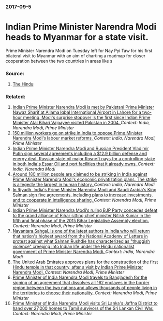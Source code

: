 ### [2017-09-5](/news/2017/09/5/index.md)

# Indian Prime Minister Narendra Modi heads to Myanmar for a state visit. 

Prime Minister Narendra Modi on Tuesday left for Nay Pyi Taw for his first bilateral visit to Myanmar with an aim of charting a roadmap for closer cooperation between the two countries in areas like s


### Source:

1. [The Hindu](http://www.thehindu.com/news/international/narendra-modi-leaves-for-myanmar-for-first-bilateral-visit/article19624434.ece)

### Related:

1. [Indian Prime Minister Narendra Modi is met by Pakistani Prime Minister Nawaz Sharif at Allama Iqbal International Airport in Lahore for a two-hour meeting. Modi's surprise stopover is the first since Indian Prime Minister Atal Bihari Vajpayee visited Pakistan in 2004. ](/news/2015/12/25/indian-prime-minister-narendra-modi-is-met-by-pakistani-prime-minister-nawaz-sharif-at-allama-iqbal-international-airport-in-lahore-for-a-tw.md) _Context: India, Narendra Modi, Prime Minister_
2. [150 million workers go on strike in India to oppose Prime Minister Narendra Modi's labour market reforms. ](/news/2015/09/2/150-million-workers-go-on-strike-in-india-to-oppose-prime-minister-narendra-modi-s-labour-market-reforms.md) _Context: India, Narendra Modi, Prime Minister_
3. [Indian Prime Minister Narendra Modi and Russian President Vladimir Putin sign several agreements including a $12.9 billion defense and energy deal. Russian state oil major Rosneft pays for a controlling stake in both India's Essar Oil and port facilities that it already owns. ](/news/2016/10/15/indian-prime-minister-narendra-modi-and-russian-president-vladimir-putin-sign-several-agreements-including-a-12-9-billion-defense-and-energ.md) _Context: India, Narendra Modi_
4. [Around 180 million people are claimed to be striking in India against Prime Minister Narendra Modi's economic privatization plans. The strike is allegedly the largest in human history. ](/news/2016/09/3/around-180-million-people-are-claimed-to-be-striking-in-india-against-prime-minister-narendra-modi-s-economic-privatization-plans-the-strik.md) _Context: India, Narendra Modi_
5. [In Riyadh, India's Prime Minister Narendra Modi and Saudi Arabia's King Salman sign five agreements, including plans to increase investments, and to cooperate in intelligence sharing. ](/news/2016/04/3/in-riyadh-india-s-prime-minister-narendra-modi-and-saudi-arabia-s-king-salman-sign-five-agreements-including-plans-to-increase-investments.md) _Context: Narendra Modi, Prime Minister_
6. [Indian Prime Minister Narendra Modi's ruling BJP Party concedes defeat to the grand alliance of Bihar sitting chief minister Nitish Kumar in the fifth and final phase of the 2015 Bihar Legislative Assembly election. ](/news/2015/11/8/indian-prime-minister-narendra-modi-s-ruling-bjp-party-concedes-defeat-to-the-grand-alliance-of-bihar-sitting-chief-minister-nitish-kumar-in.md) _Context: Narendra Modi, Prime Minister_
7. [Nayantara Sahgal, is one of the latest authors in India who will return that nation's highest award from the National Academy of Letters in protest against what Salman Rushdie has characterized as "thuggish violence" creeping into Indian life under the Hindu nationalist government of Prime Minister Narendra Modi. ](/news/2015/10/17/nayantara-sahgal-is-one-of-the-latest-authors-in-india-who-will-return-that-nationas-highest-award-from-the-national-academy-of-letters-i.md) _Context: India, Narendra Modi_
8. [The United Arab Emirates approves plans for the construction of the first Hindu temple in that country, after a visit by Indian Prime Minister Narendra Modi. ](/news/2015/08/17/the-united-arab-emirates-approves-plans-for-the-construction-of-the-first-hindu-temple-in-that-country-after-a-visit-by-indian-prime-minist.md) _Context: Narendra Modi, Prime Minister_
9. [Prime Minister of India Narendra Modi travels to Bangladesh for the signing of an agreement that dissolves all 162 enclaves in the border region between the two nations and allows thousands of people living in the territories to choose their nationality. ](/news/2015/06/6/prime-minister-of-india-narendra-modi-travels-to-bangladesh-for-the-signing-of-an-agreement-that-dissolves-all-162-enclaves-in-the-border-re.md) _Context: Narendra Modi, Prime Minister_
10. [Prime Minister of India Narendra Modi visits Sri Lanka's Jaffna District to hand over 27,000 homes to Tamil survivors of the Sri Lankan Civil War. ](/news/2015/03/14/prime-minister-of-india-narendra-modi-visits-sri-lanka-s-jaffna-district-to-hand-over-27-000-homes-to-tamil-survivors-of-the-sri-lankan-civi.md) _Context: Narendra Modi, Prime Minister_
